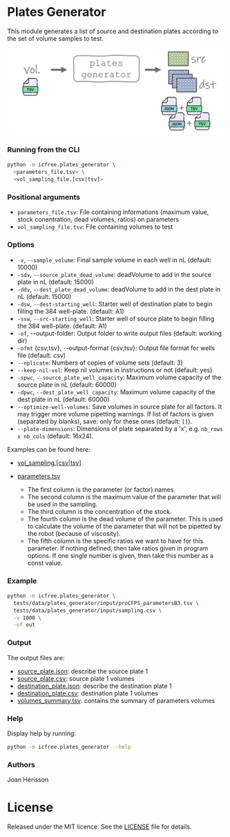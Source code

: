 
# Plates Generator

This module generates a list of source and destination plates according to the set of volume samples to test.

<!-- resize and center image -->
<p align="center">
<img src="/img/plates_generator.png" width="500">
</p>

### Running from the CLI
~~~bash
python -m icfree.plates_generator \
  <parameters_file.tsv> \
  <vol_sampling_file.[csv|tsv]>
~~~

### Positional arguments
<ul>
<li><code>parameters_file.tsv</code>: File containing informations (maximum value, stock conentration, dead volumes, ratios) on parameters</li>
<li><code>vol_sampling_file.tsv</code>: File containing volumes to test</li>
</ul>

### Options
<ul>
  <li><code>-v</code>, <code>--sample_volume</code>: Final sample volume in each well in nL (default: 10000)</li>
  <li><code>-sdv</code>, <code>--source_plate_dead_volume</code>: deadVolume to add in the source plate in nL (default: 15000)</li>
  <li><code>-ddv</code>, <code>--dest_plate_dead_volume</code>: deadVolume to add in the dest plate in nL (default: 15000)</li>
  <li><code>-dsw</code>, <code>--dest-starting_well</code>: Starter well of destination plate to begin filling the 384 well-plate. (default: A1)</li>
  <li><code>-ssw</code>, <code>--src-starting_well</code>: Starter well of source plate to begin filling the 384 well-plate. (default: A1)</li>
  <li><code>-of</code>, --output-folder: Output folder to write output files (default: working dir)</li>
  <li><code>-ofmt</code> {csv,tsv}, --output-format {csv,tsv}: Output file format for wells file (default: csv)</li>
  <li><code>--nplicate</code>: Numbers of copies of volume sets (default: 3)</li>
  <li><code>--keep-nil-vol</code>: Keep nil volumes in instructions or not (default: yes)</li>
  <li><code>-spwc</code>, <code>--source_plate_well_capacity</code>: Maximum volume capacity of the source plate in nL (default: 60000)</li>
  <li><code>-dpwc</code>, <code>--dest_plate_well_capacity</code>: Maximum volume capacity of the dest plate in nL (default: 60000)</li>
  <li><code>--optimize-well-volumes</code>: Save volumes in source plate for all factors. It may trigger more volume pipetting warnings. If list of factors is given (separated by blanks), save: only for these ones (default: <code>[]</code>).</li>
  <li><code>--plate-dimensions</code>: Dimensions of plate separated by a 'x', e.g. <code>nb_rows x nb_cols</code> (default: 16x24).
</ul>

Examples can be found here:

* [vol_sampling.[csv|tsv]](/tests/data/plates_generator/input/samplingB3.tsv)

* [parameters.tsv](/tests/data/plates_generator/input/proCFPS_parameters.tsv)

  * The first column is the parameter (or factor) names.
  * The second column is the maximum value of the parameter that will be used in the sampling.
  * The third column is the concentration of the stock.
  * The fourth column is the dead volume of the parameter. This is used to calculate the volume of the parameter that will not be pipetted by the robot (because of viscosity).
  * The fifth column is the specific ratios we want to have for this parameter. If nothing defined, then take ratios given in program options. If one single number is given, then take this number as a const value.

### Example
~~~bash
python -m icfree.plates_generator \
  tests/data/plates_generator/input/proCFPS_parametersB3.tsv \
  tests/data/plates_generator/input/sampling.csv \
  -v 1000 \
  -of out
~~~

### Output
The output files are:

* [source_plate.json](/tests/data/plates_generator/output/source_plate_1.json): describe the source plate 1
* [source_plate.csv](/tests/data/plates_generator/output/source_plate_1.csv): source plate 1 volumes
* [destination_plate.json](/tests/data/plates_generator/output/destination_plate_1.json): describe the destination plate 1
* [destination_plate.csv](/tests/data/plates_generator/output/destination_plate_1.csv): destination plate 1 volumes
* [volumes_summary.tsv](/tests/data/plates_generator/output/plate_volumes_summary.json): contains the summary of parameters volumes

### Help
Display help by running:
~~~bash
python -m icfree.plates_generator --help
~~~

### Authors
Joan Hérisson

# License
Released under the MIT licence. See the [LICENSE](https://github.com/brsynth/icfree-ml/blob/main/LICENSE.md) file for details.
